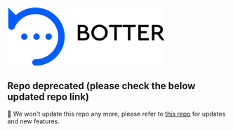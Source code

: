 <img src="https://raw.githubusercontent.com/karimabdelhameed/Botter/master/.github/images/ic_botter.png" alt="Botter">


## Repo deprecated (please check the below updated repo link)

👋 We won't update this repo any more, please refer to [this repo](https://github.com/botter-live/botter.live-Android) for updates and new features.
